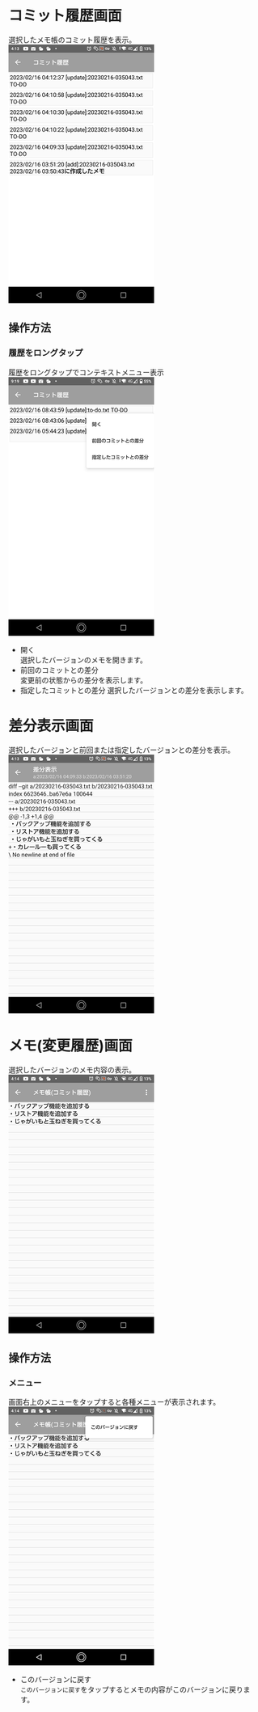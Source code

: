 # コミット履歴画面
選択したメモ帳のコミット履歴を表示。  
![コミット履歴画面の画面説明](./img/git-log-detail-001.png)

## 操作方法
### 履歴をロングタップ
履歴をロングタップでコンテキストメニュー表示  
![コミット履歴-ロングタップ](./img/git-log-detail-002.png)
- 開く  
  選択したバージョンのメモを開きます。
- 前回のコミットとの差分  
  変更前の状態からの差分を表示します。
- 指定したコミットとの差分
  選択したバージョンとの差分を表示します。

# 差分表示画面
選択したバージョンと前回または指定したバージョンとの差分を表示。  
![コミット履歴-差分表示](./img/git-log-detail-003.png)

# メモ(変更履歴)画面
選択したバージョンのメモ内容の表示。  
![コミット履歴-メモ表示](./img/git-log-detail-004.png)
## 操作方法
### メニュー
  画面右上のメニューをタップすると各種メニューが表示されます。  
![コミット履歴-メニュー](./img/git-log-detail-005.png)

- このバージョンに戻す  
  `このバージョンに戻す`をタップするとメモの内容がこのバージョンに戻ります。


